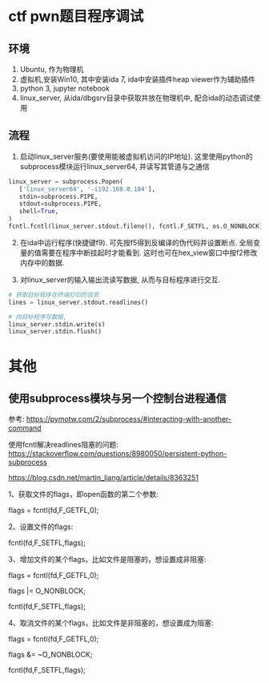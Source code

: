 # ctf pwn题目程序调试
## 环境
1. Ubuntu, 作为物理机
2. 虚拟机,安装Win10, 其中安装ida 7, ida中安装插件heap viewer作为辅助插件
3. python 3, jupyter notebook
4. linux_server, 从ida/dbgsrv目录中获取并放在物理机中, 配合ida的动态调试使用

## 流程
1. 启动linux_server服务(要使用能被虚拟机访问的IP地址). 这里使用python的subprocess模块运行linux_server64, 并读写其管道与之通信
```python
linux_server = subprocess.Popen(
   ['linux_server64', '-i192.168.0.104'],  
   stdin=subprocess.PIPE, 
   stdout=subprocess.PIPE,
   shell=True,
)
fcntl.fcntl(linux_server.stdout.fileno(), fcntl.F_SETFL, os.O_NONBLOCK)
```

2. 在ida中运行程序(快捷键f9). 可先按f5得到反编译的伪代码并设置断点. 全局变量的值需要在程序中断挂起时才能看到. 这时也可在hex_view窗口中按f2修改内存中的数据.

3. 对linux_server的输入输出流读写数据, 从而与目标程序进行交互.
```py
# 获取目标程序在终端打印的信息
lines = linux_server.stdout.readlines()

# 向目标程序写数据, 
linux_server.stdin.write(s)
linux_server.stdin.flush()
```

# 其他
## 使用subprocess模块与另一个控制台进程通信
参考: https://pymotw.com/2/subprocess/#interacting-with-another-command 

使用fcntl解决readlines阻塞的问题: https://stackoverflow.com/questions/8980050/persistent-python-subprocess

https://blog.csdn.net/martin_liang/article/details/8363251

1、获取文件的flags，即open函数的第二个参数:

   flags = fcntl(fd,F_GETFL,0);

2、设置文件的flags:

  fcntl(fd,F_SETFL,flags);

3、增加文件的某个flags，比如文件是阻塞的，想设置成非阻塞:

   flags = fcntl(fd,F_GETFL,0);

   flags |= O_NONBLOCK;

  fcntl(fd,F_SETFL,flags);

4、取消文件的某个flags，比如文件是非阻塞的，想设置成为阻塞:

  flags = fcntl(fd,F_GETFL,0);

  flags &= ~O_NONBLOCK;

  fcntl(fd,F_SETFL,flags);

